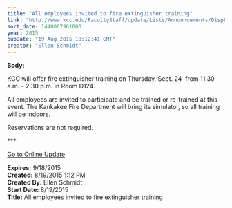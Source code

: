```yaml
---
title: "All employees invited to fire extinguisher training"
link: "http://www.kcc.edu/FacultyStaff/update/Lists/Announcements/DispForm.aspx?ID=2010"
sort_date: 1440007961000
year: 2015
pubDate: "19 Aug 2015 18:12:41 GMT"
creator: "Ellen Schmidt"
---
```


<div><b>Body:</b> <div class="ExternalClassAF50E3F1B7434A5798DC2F5966368824"><p>​KCC will offer fire extinguisher training on Thursday, Sept. 24  from 11:30 a.m. - 2:30 p.m. in Room D124. </p>
<p>All employees are invited to participate and be trained or re-trained at this event. The Kankakee Fire Department will bring its simulator, so all training will be indoors.</p>
<p>Reservations are not required.<br /></p>
<p>***</p>
<p><a href="/update">Go to Online Update</a></p></div></div>
<div><b>Expires:</b> 9/18/2015</div>
<div><b>Created:</b> 8/19/2015 1:12 PM</div>
<div><b>Created By:</b> Ellen Schmidt</div>
<div><b>Start Date:</b> 8/19/2015</div>
<div><b>Title:</b> All employees invited to fire extinguisher training</div>
